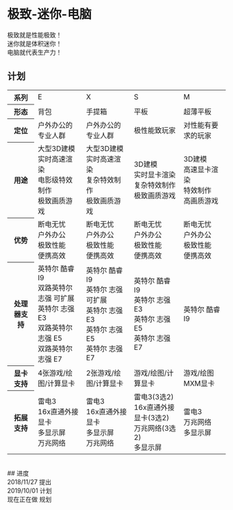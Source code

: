 # 极致-迷你-电脑
极致就是性能极致！<br>
迷你就是体积迷你！<br>
电脑就代表生产力！<br>
## 计划<br>
<table>
  <tr>
    <th>系列</th>
    <td>E</td>
    <td>X</td>
    <td>S</td>
    <td>M</td>
  </tr>
  <tr>
    <th>形态</th>
    <td>背包</td>
    <td>手提箱</td>
    <td>平板</td>
    <td>超薄平板</td>
  </tr>
  <tr>
    <th>定位</th>
    <td>户外办公的专业人群</td>
    <td>户外办公的专业人群</td>
    <td>极性能致玩家</td>
    <td>对性能有要求的玩家</td>
  </tr>
  <tr>
    <th>用途</th>
    <td>大型3D建模<br>实时高速渲染<br>电影级特效制作<br>极致画质游戏</td>
    <td>大型3D建模<br>实时高速渲染<br>复杂特效制作<br>极致画质游戏</td>
    <td>3D建模<br>实时显卡渲染<br>复杂特效制作<br>极致画质游戏</td>
    <td>3D建模<br>高速显卡渲染<br>特效制作<br>高画质游戏</td>
  </tr>
  <tr>
    <th>优势</th>
    <td>断电无忧<br>户外办公<br>极致性能<br>便携高效</td>
    <td>断电无忧<br>户外办公<br>极致性能<br>便携高效</td>
    <td>断电无忧<br>户外办公<br>极致性能<br>便携高效</td>
    <td>断电无忧<br>户外办公<br>极致性能<br>便携高效</td>
  </tr>
  <tr>
    <th>处理器支持</th>
    <td>英特尔 酷睿 I9<br>双路英特尔 志强 可扩展<br>英特尔 志强 E3<br>双路英特尔 志强 E5<br>双路英特尔 志强 E7</td>
    <td>英特尔 酷睿 I9<br>英特尔 志强 可扩展<br>英特尔 志强 E3<br>英特尔 志强 E5<br>英特尔 志强 E7</td>
    <td>英特尔 酷睿 I9<br>英特尔 志强 E3<br>英特尔 志强 E5<br>英特尔 志强 E7</td>
    <td>英特尔 酷睿 I9
  </tr>
  <tr>
    <th>显卡支持</th>
    <td>4张游戏/绘图/计算显卡</td>
    <td>2张游戏/绘图/计算显卡</td>
    <td>游戏/绘图/计算显卡</td>
    <td>游戏/绘图MXM显卡</td>
  </tr>
  <tr>
    <th>拓展支持</th>
    <td>雷电3<br>16x直通外接显卡<br>多显示屏<br>万兆网络</td>
    <td>雷电3<br>16x直通外接显卡<br>多显示屏<br>万兆网络</td>
    <td>雷电3(3选2)<br>16x直通外接显卡(3选2)<br>万兆网络(3选2)<br>多显示屏</td>
    <td>雷电3<br>万兆网络<br>多显示屏</td>
  </tr>
</table><br>
## 进度<br>
2018/11/27 提出<br>
2019/10/01 计划<br>
现在正在做  规划
